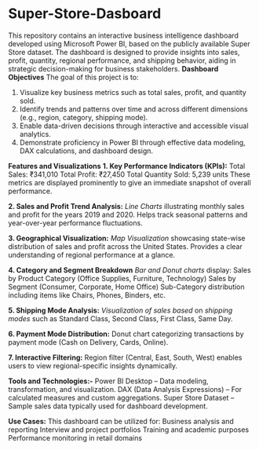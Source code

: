 # Super-Store-Dasboard
This repository contains an interactive business intelligence dashboard developed using Microsoft Power BI, based on the publicly available Super Store dataset. The dashboard is designed to provide insights into sales, profit, quantity, regional performance, and shipping behavior, aiding in strategic decision-making for business stakeholders.
**Dashboard Objectives**
The goal of this project is to:
1. Visualize key business metrics such as total sales, profit, and quantity sold.
2. Identify trends and patterns over time and across different dimensions (e.g., region, category, shipping mode).
3. Enable data-driven decisions through interactive and accessible visual analytics.
4. Demonstrate proficiency in Power BI through effective data modeling, DAX calculations, and dashboard design.

**Features and Visualizations**
**1. Key Performance Indicators (KPIs):**
Total Sales: ₹341,010
Total Profit: ₹27,450
Total Quantity Sold: 5,239 units
These metrics are displayed prominently to give an immediate snapshot of overall performance.

**2. Sales and Profit Trend Analysis:**
_Line Charts_ illustrating monthly sales and profit for the years 2019 and 2020.
Helps track seasonal patterns and year-over-year performance fluctuations.

**3. Geographical Visualization:**
_Map Visualization_ showcasing state-wise distribution of sales and profit across the United States.
Provides a clear understanding of regional performance at a glance.

**4. Category and Segment Breakdown**
_Bar and Donut charts_ display:
Sales by Product Category (Office Supplies, Furniture, Technology)
Sales by Segment (Consumer, Corporate, Home Office)
Sub-Category distribution including items like Chairs, Phones, Binders, etc.

**5. Shipping Mode Analysis:**
_Visualization of sales based_ on _shipping modes_ such as Standard Class, Second Class, First Class, Same Day.

**6. Payment Mode Distribution:**
Donut chart categorizing transactions by payment mode (Cash on Delivery, Cards, Online).

**7. Interactive Filtering:**
Region filter (Central, East, South, West) enables users to view regional-specific insights dynamically.

**Tools and Technologies:-**
Power BI Desktop – Data modeling, transformation, and visualization.
DAX (Data Analysis Expressions) – For calculated measures and custom aggregations.
Super Store Dataset – Sample sales data typically used for dashboard development.

**Use Cases:**
This dashboard can be utilized for:
Business analysis and reporting
Interview and project portfolios
Training and academic purposes
Performance monitoring in retail domains
